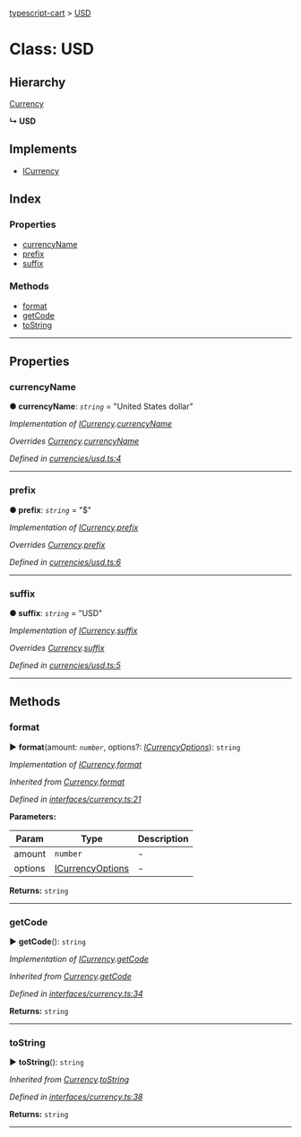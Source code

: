 [typescript-cart](../README.md) > [USD](../classes/usd.md)



# Class: USD

## Hierarchy


 [Currency](currency.md)

**↳ USD**







## Implements

* [ICurrency](../interfaces/icurrency.md)

## Index

### Properties

* [currencyName](usd.md#currencyname)
* [prefix](usd.md#prefix)
* [suffix](usd.md#suffix)


### Methods

* [format](usd.md#format)
* [getCode](usd.md#getcode)
* [toString](usd.md#tostring)



---
## Properties
<a id="currencyname"></a>

###  currencyName

**●  currencyName**:  *`string`*  = "United States dollar"

*Implementation of [ICurrency](../interfaces/icurrency.md).[currencyName](../interfaces/icurrency.md#currencyname)*

*Overrides [Currency](currency.md).[currencyName](currency.md#currencyname)*

*Defined in [currencies/usd.ts:4](https://github.com/FlareMind/typescript-cart/blob/c89995c/src/currencies/usd.ts#L4)*





___

<a id="prefix"></a>

###  prefix

**●  prefix**:  *`string`*  = "$"

*Implementation of [ICurrency](../interfaces/icurrency.md).[prefix](../interfaces/icurrency.md#prefix)*

*Overrides [Currency](currency.md).[prefix](currency.md#prefix)*

*Defined in [currencies/usd.ts:6](https://github.com/FlareMind/typescript-cart/blob/c89995c/src/currencies/usd.ts#L6)*





___

<a id="suffix"></a>

###  suffix

**●  suffix**:  *`string`*  = "USD"

*Implementation of [ICurrency](../interfaces/icurrency.md).[suffix](../interfaces/icurrency.md#suffix)*

*Overrides [Currency](currency.md).[suffix](currency.md#suffix)*

*Defined in [currencies/usd.ts:5](https://github.com/FlareMind/typescript-cart/blob/c89995c/src/currencies/usd.ts#L5)*





___


## Methods
<a id="format"></a>

###  format

► **format**(amount: *`number`*, options?: *[ICurrencyOptions](../interfaces/icurrencyoptions.md)*): `string`



*Implementation of [ICurrency](../interfaces/icurrency.md).[format](../interfaces/icurrency.md#format)*

*Inherited from [Currency](currency.md).[format](currency.md#format)*

*Defined in [interfaces/currency.ts:21](https://github.com/FlareMind/typescript-cart/blob/c89995c/src/interfaces/currency.ts#L21)*



**Parameters:**

| Param | Type | Description |
| ------ | ------ | ------ |
| amount | `number`   |  - |
| options | [ICurrencyOptions](../interfaces/icurrencyoptions.md)   |  - |





**Returns:** `string`





___

<a id="getcode"></a>

###  getCode

► **getCode**(): `string`



*Implementation of [ICurrency](../interfaces/icurrency.md).[getCode](../interfaces/icurrency.md#getcode)*

*Inherited from [Currency](currency.md).[getCode](currency.md#getcode)*

*Defined in [interfaces/currency.ts:34](https://github.com/FlareMind/typescript-cart/blob/c89995c/src/interfaces/currency.ts#L34)*





**Returns:** `string`





___

<a id="tostring"></a>

###  toString

► **toString**(): `string`



*Inherited from [Currency](currency.md).[toString](currency.md#tostring)*

*Defined in [interfaces/currency.ts:38](https://github.com/FlareMind/typescript-cart/blob/c89995c/src/interfaces/currency.ts#L38)*





**Returns:** `string`





___


